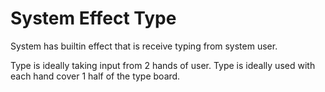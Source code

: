 # System Effect Type

System has builtin effect that is receive typing from system user.

Type is ideally taking input from 2 hands of user.
Type is ideally used with each hand cover 1 half of the type board.